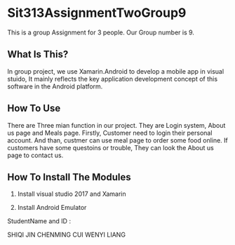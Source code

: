 # Sit313AssignmentTwoGroup9
This is a group Assignment for 3 people.  Our Group number is 9.

What Is This?
-------------
In group project, we use Xamarin.Android to develop a mobile app in visual stuido, It mainly reflects the key application development concept of this software in the Android platform.



How To Use 
-----------------------

There are Three mian function in our project. They are Login system, About us page and Meals page. Firstly, Customer need to login their personal account. And than, custmer can use meal page to order some food online. If customers have some questoins or trouble, They can look the About us page to contact us.

How To Install The Modules
--------------------------

1. Install visual studio 2017 and Xamarin

2. Install  Android Emulator


StudentName and ID :

SHIQI JIN
CHENMING CUI
WENYI LIANG 
